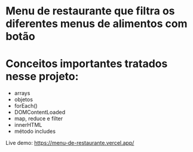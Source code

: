 # Menu de restaurante que filtra os diferentes menus de alimentos com botão

# Conceitos importantes tratados nesse projeto:

- arrays
- objetos
- forEach()
- DOMContentLoaded
- map, reduce e filter
- innerHTML
- método includes

Live demo: https://menu-de-restaurante.vercel.app/
